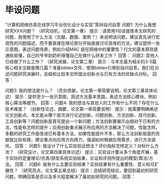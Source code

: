 # 毕设问题

“计算机网络仿真在线学习平台优化设计与实现”答辩自问自答
问题1: 为什么我想研究XXX问题？
（研究动机，论文第一章）
提示：请使用1句话提炼本文研究的问题，我使用了什么方法（文献、数据、案例？）来说明该问题，建议首先进行宏观性的问题描述，而不要直接在绪论部分开始直接讨论具体的方法。建议提供一张示意图，表述问题场景，例如介绍MAC 层在网络中的重要性？行文的基本原则是通俗易懂，自己的爷爷奶奶听得懂自己在做什么研发工作？
回答：
问题2: 其他人已经做了什么工作？
（研究进展，论文第二章）
提示：与本文最为相关的3-5篇核心相关文献是哪几篇？准备bibtex文件，使用bibtex引用到自问自答。我们在论述问题研究进展时，总结和比较本文所提出创新点与已有方法的优缺点对标。
回答：

问题3: 我的想法是什么？
（亮剑贡献，论文第一章简要说明，论文第三章具体论述）
提示：提供至少一张示意图，简述方法基本思路，表述方法核心模块，例如核心算法等细节。
回答：
问题4: 我的想法与其他人的工作有什么不同？存在什么技术难度？
（创新性论述，摘要，论文第一章简要说明）
提示：我需要明确阐述论文创新点，本文是从哪个层次进行论述创新，问题创新、方法创新、技巧创新、工具创新等？问题创新是首先提出一个新问题；方法创新要展示出相对于已有的方法，性能有怎样的提升；应用创新重点展示所应用的方法解决了问题，性能怎样。多数的研究工作是改进已有基本方法，如果性能提升不多，那么方法创新层面的贡献就比较有限，建议重点向应用方向用力，强调如何根据应用需求，进行方法调优。
回答：
问题5: 我设计了什么实验验证想法？评价指标怎样定义？对标什么方法？
（研究设计，论文第四章具体论述）
提示：实验设计要从多个角度开展，基于实际的定量理论/仿真/原型系统实验结果，论证和评测所提出的模型/算法/方法。
回答：
问题6: 我有什么主要实验结果？实验结果有什么重要性、意义和可扩展性？
（研究亮点，论文第五章总结）
提示：总结研究结论，要回到最初的研究问题，明确回答是否以及多大程度解决了最初拟研究的问题。
回答：